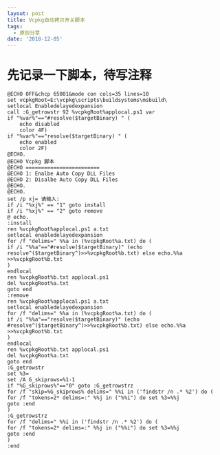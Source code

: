 ```yaml
---
layout: post
title: Vcpkg自动拷贝开关脚本
tags:
  - 原创分享
date: '2018-12-05'
---
```


# 先记录一下脚本，待写注释

    @ECHO OFF&chcp 65001&mode con cols=35 lines=10
    set vcpkgRoot=E:\vcpkg\scripts\buildsystems\msbuild\
    setlocal Enabledelayedexpansion 
    call :G_getrowstr 92 %vcpkgRoot%applocal.ps1 var 
    if "%var%"=="#resolve($targetBinary) " (
        echo disabled
        color 4F)
    if "%var%"=="resolve($targetBinary) " (
        echo enabled
        color 2F)
    @ECHO. 
    @ECHO Vcpkg 脚本
    @ECHO ========================
    @ECHO 1: Enalbe Auto Copy DLL Files
    @ECHO 2: Disalbe Auto Copy DLL Files
    @ECHO. 
    @ECHO. 
    set /p xj= 请输入:
    if /i "%xj%" == "1" goto install 
    if /i "%xj%" == "2" goto remove 
    @ echo.
    :install
    ren %vcpkgRoot%applocal.ps1 a.txt
    setlocal enabledelayedexpansion
    for /f "delims=" %%a in (%vcpkgRoot%a.txt) do (
    if /i "%%a"=="#resolve($targetBinary)" (echo resolve^($targetBinary^)>>%vcpkgRoot%b.txt) else echo.%%a >>%vcpkgRoot%b.txt
    )
    endlocal
    ren %vcpkgRoot%b.txt applocal.ps1
    del %vcpkgRoot%a.txt
    goto end
    :remove
    ren %vcpkgRoot%applocal.ps1 a.txt
    setlocal enabledelayedexpansion
    for /f "delims=" %%a in (%vcpkgRoot%a.txt) do (
    if /i "%%a"=="resolve($targetBinary)" (echo #resolve^($targetBinary^)>>%vcpkgRoot%b.txt) else echo.%%a >>%vcpkgRoot%b.txt
    )
    endlocal
    ren %vcpkgRoot%b.txt applocal.ps1
    del %vcpkgRoot%a.txt
    goto end
    :G_getrowstr 
    set %3= 
    set /A G_skiprows=%1-1 
    if "%G_skiprows%"=="0" goto :G_getrowstrz 
    for /f "skip=%G_skiprows% delims=" %%i in ('findstr /n .* %2') do (  
    for /f "tokens=2* delims=:" %%j in ("%%i") do set %3=%%j 
    goto :end 
    ) 
    :G_getrowstrz 
    for /f "delims=" %%i in ('findstr /n .* %2') do ( 
    for /f "tokens=2* delims=:" %%j in ("%%i") do set %3=%%j 
    goto :end 
    ) 
    :end
